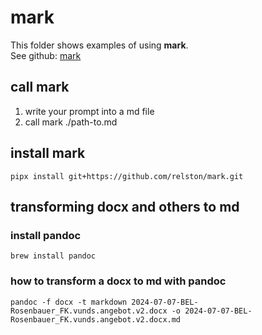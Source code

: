 # mark
This folder shows examples of using **mark**.  
See github: [mark](https://github.com/relston/mark)

## call mark
1. write your prompt into a md file
2. call mark ./path-to.md

## install mark
```
pipx install git+https://github.com/relston/mark.git
```

## transforming docx and others to md

### install pandoc
```
brew install pandoc
```

### how to transform a docx to md with pandoc
```
pandoc -f docx -t markdown 2024-07-07-BEL-Rosenbauer_FK.vunds.angebot.v2.docx -o 2024-07-07-BEL-Rosenbauer_FK.vunds.angebot.v2.docx.md
```